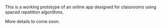 This is a working prototype of an online app designed for classrooms using spaced repetition algorithms. 

More details to come soon. 